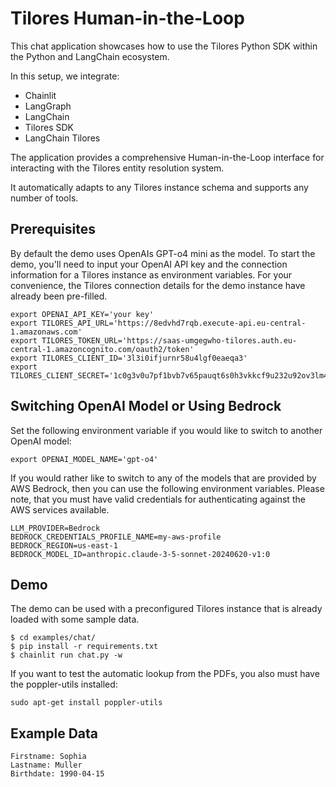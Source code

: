 # Tilores Human-in-the-Loop

This chat application showcases how to use the Tilores Python SDK within the Python and LangChain ecosystem.

In this setup, we integrate:

* Chainlit
* LangGraph
* LangChain
* Tilores SDK
* LangChain Tilores

The application provides a comprehensive Human-in-the-Loop interface for interacting with the
Tilores entity resolution system.

It automatically adapts to any Tilores instance schema and supports any number of tools.

## Prerequisites
By default the demo uses OpenAIs GPT-o4 mini as the model. To start the demo, you'll need to input your OpenAI API key and the connection information for a Tilores instance as environment variables. For your convenience, the Tilores connection details for the demo instance have already been pre-filled.

```
export OPENAI_API_KEY='your key'
export TILORES_API_URL='https://8edvhd7rqb.execute-api.eu-central-1.amazonaws.com'
export TILORES_TOKEN_URL='https://saas-umgegwho-tilores.auth.eu-central-1.amazoncognito.com/oauth2/token'
export TILORES_CLIENT_ID='3l3i0ifjurnr58u4lgf0eaeqa3'
export TILORES_CLIENT_SECRET='1c0g3v0u7pf1bvb7v65pauqt6s0h3vkkcf9u232u92ov3lm4aun2'
```

## Switching OpenAI Model or Using Bedrock

Set the following environment variable if you would like to switch to another
OpenAI model:

```
export OPENAI_MODEL_NAME='gpt-o4'
```

If you would rather like to switch to any of the models that are provided by
AWS Bedrock, then you can use the following environment variables. Please note,
that you must have valid credentials for authenticating against the AWS services
available.

```
LLM_PROVIDER=Bedrock
BEDROCK_CREDENTIALS_PROFILE_NAME=my-aws-profile
BEDROCK_REGION=us-east-1
BEDROCK_MODEL_ID=anthropic.claude-3-5-sonnet-20240620-v1:0
```

## Demo

The demo can be used with a preconfigured Tilores instance that is already loaded with some sample data.

```
$ cd examples/chat/
$ pip install -r requirements.txt
$ chainlit run chat.py -w
```

If you want to test the automatic lookup from the PDFs, you also must have the poppler-utils installed:

```
sudo apt-get install poppler-utils
```

## Example Data
```
Firstname: Sophia
Lastname: Muller
Birthdate: 1990-04-15
```
